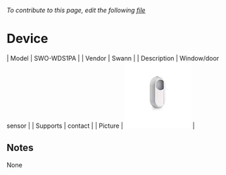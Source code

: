 
*To contribute to this page, edit the following
[file](https://github.com/Koenkk/zigbee2mqtt.io/blob/master/docgen/device_page_notes.js)*

# Device

| Model | SWO-WDS1PA  |
| Vendor  | Swann  |
| Description | Window/door sensor |
| Supports | contact |
| Picture | ![../images/devices/SWO-WDS1PA.jpg](../images/devices/SWO-WDS1PA.jpg) |

## Notes

None
